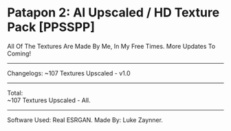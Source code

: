# Patapon 2: AI Upscaled / HD Texture Pack [PPSSPP]
All Of The Textures Are Made By Me, In My Free Times. More Updates To Coming!

--------------------------------------------------

Changelogs: 
~107 Textures Upscaled - v1.0

--------------------------------------------------

Total:  
~107 Textures Upscaled - All.

--------------------------------------------------

Software Used: Real ESRGAN. 
Made By: Luke Zaynner.
